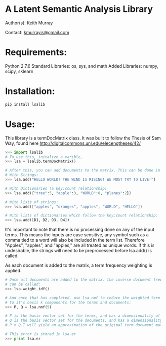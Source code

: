 A Latent Semantic Analysis Library
==================================

Author(s): Keith Murray

Contact: kmurrayis@gmail.com

Requirements:
=============
Python 2.7.6
	Standard Libraries:
	os, sys, and math
	Added Libraries:
	numpy, scipy, sklearn

Installation:
=============
```python
pip install lsalib
```


Usage:
======
This library is a termDocMatrix class. 
It was built to follow the Thesis of Sam Way, found here http://digitalcommons.unl.edu/elecengtheses/42/

```python
>>> import lsalib
# To use this, initalize a varible,
>>> lsa = lsalib.termDocMatrix()

# After this, you can add documents to the matrix. This can be done in a number of ways
# With Strings:
>>> lsa.add("HELLO WORLD! THE WIND IS RISING! WE MUST TRY TO LIVE!")

# With Dictionaries (a key:count relationship)
>>> lsa.add({"tree":5, "apple":3, "WORLD":8, "planes":2})

# With lists of strings:
>>> lsa.add(["apples", "oranges", "apples", "WORLD", "HELLO"])

# With lists of dictionaries which follow the key:count relationship:
>>> lsa.add([D1, D2, D3, D4])
```

It's important to note that there is no processing done on any of the input terms. 
This means the inputs are case sensitive, any symbol such as a comma tied to a word will
also be included in the term list. 
Therefore "Apples", "apples", and "apples," are all treated as unique words.
If this is undesirable, the strings will need to be preprocessed before lsa.add() is called.

As each document is added to the matrix, a term frequency weighting is applied. 




```python
# Once all documents are added to the matrix, the inverse document frequency weighting
# can be called:
>>> lsa.weight_idf()

# And once that has completed, use lsa.nmf to reduce the weighted term doc matrix 
# to it's basis k components for the terms and documents:
>>> P, Q = lsa.nmf(5)

# P is the basis vector set for the terms, and has a dimensionality of terms x k,
# Q is the basis vector set for the documents, and has a dimensionality of docs x k,
# P x Q.T will yield an approximation of the original term document matrix with a certain error

# This error is stored in lsa.er
>>> print lsa.er
```


